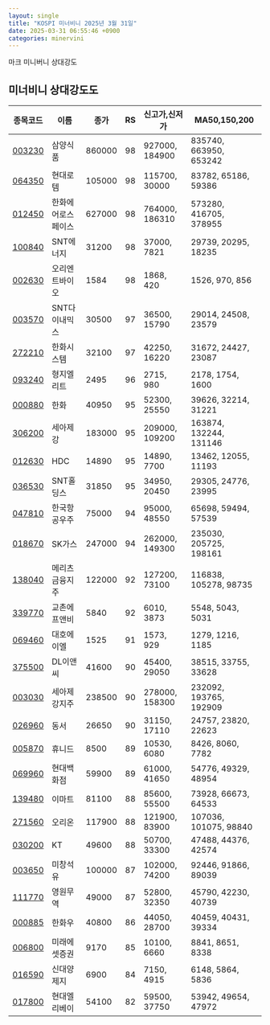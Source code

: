 ```yaml
---
layout: single
title: "KOSPI 미너비니 2025년 3월 31일"
date: 2025-03-31 06:55:46 +0900
categories: minervini
---
```

마크 미니버니 상대강도

## 미너비니 상대강도도

|종목코드|이름|종가|RS|신고가,신저가|MA50,150,200|
|------|---|---|--|---------|------------|
|[003230](https://finance.daum.net/quotes/A003230)|삼양식품|860000|98|927000, 184900|835740, 663950, 653242|
|[064350](https://finance.daum.net/quotes/A064350)|현대로템|105000|98|115700, 30000|83782, 65186, 59386|
|[012450](https://finance.daum.net/quotes/A012450)|한화에어로스페이스|627000|98|764000, 186310|573280, 416705, 378955|
|[100840](https://finance.daum.net/quotes/A100840)|SNT에너지|31200|98|37000, 7821|29739, 20295, 18235|
|[002630](https://finance.daum.net/quotes/A002630)|오리엔트바이오|1584|98|1868, 420|1526, 970, 856|
|[003570](https://finance.daum.net/quotes/A003570)|SNT다이내믹스|30500|97|36500, 15790|29014, 24508, 23579|
|[272210](https://finance.daum.net/quotes/A272210)|한화시스템|32100|97|42250, 16220|31672, 24427, 23087|
|[093240](https://finance.daum.net/quotes/A093240)|형지엘리트|2495|96|2715, 980|2178, 1754, 1600|
|[000880](https://finance.daum.net/quotes/A000880)|한화|40950|95|52300, 25550|39626, 32214, 31221|
|[306200](https://finance.daum.net/quotes/A306200)|세아제강|183000|95|209000, 109200|163874, 132244, 131146|
|[012630](https://finance.daum.net/quotes/A012630)|HDC|14890|95|14890, 7700|13462, 12055, 11193|
|[036530](https://finance.daum.net/quotes/A036530)|SNT홀딩스|31850|95|34950, 20450|29305, 24776, 23995|
|[047810](https://finance.daum.net/quotes/A047810)|한국항공우주|75000|94|95000, 48550|65698, 59494, 57539|
|[018670](https://finance.daum.net/quotes/A018670)|SK가스|247000|94|262000, 149300|235030, 205725, 198161|
|[138040](https://finance.daum.net/quotes/A138040)|메리츠금융지주|122000|92|127200, 73100|116838, 105278, 98735|
|[339770](https://finance.daum.net/quotes/A339770)|교촌에프앤비|5840|92|6010, 3873|5548, 5043, 5031|
|[069460](https://finance.daum.net/quotes/A069460)|대호에이엘|1525|91|1573, 929|1279, 1216, 1185|
|[375500](https://finance.daum.net/quotes/A375500)|DL이앤씨|41600|90|45400, 29050|38515, 33755, 33628|
|[003030](https://finance.daum.net/quotes/A003030)|세아제강지주|238500|90|278000, 158300|232092, 193765, 192909|
|[026960](https://finance.daum.net/quotes/A026960)|동서|26650|90|31150, 17110|24757, 23820, 22623|
|[005870](https://finance.daum.net/quotes/A005870)|휴니드|8500|89|10530, 6080|8426, 8060, 7782|
|[069960](https://finance.daum.net/quotes/A069960)|현대백화점|59900|89|61000, 41650|54776, 49329, 48954|
|[139480](https://finance.daum.net/quotes/A139480)|이마트|81100|88|85600, 55500|73928, 66673, 64533|
|[271560](https://finance.daum.net/quotes/A271560)|오리온|117900|88|121900, 83900|107036, 101075, 98840|
|[030200](https://finance.daum.net/quotes/A030200)|KT|49600|88|50700, 33300|47488, 44376, 42574|
|[003650](https://finance.daum.net/quotes/A003650)|미창석유|100000|87|102000, 74200|92446, 91866, 89039|
|[111770](https://finance.daum.net/quotes/A111770)|영원무역|49000|87|52800, 32350|45790, 42230, 40739|
|[000885](https://finance.daum.net/quotes/A000885)|한화우|40800|86|44050, 28700|40459, 40431, 39334|
|[006800](https://finance.daum.net/quotes/A006800)|미래에셋증권|9170|85|10100, 6660|8841, 8651, 8338|
|[016590](https://finance.daum.net/quotes/A016590)|신대양제지|6900|84|7150, 4915|6148, 5864, 5836|
|[017800](https://finance.daum.net/quotes/A017800)|현대엘리베이|54100|82|59500, 37750|53942, 49654, 47972|



